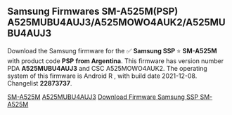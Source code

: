 <h2>Samsung Firmwares SM-A525M(PSP) A525MUBU4AUJ3/A525MOWO4AUK2/A525MUBU4AUJ3</h2>
Download the Samsung firmware for the ✅ <strong>Samsung SSP </strong> ⭐ <strong>SM-A525M</strong> with product code <strong>PSP</strong> <strong> from Argentina</strong>. This firmware has version number PDA <strong>A525MUBU4AUJ3</strong> and CSC A525MOWO4AUK2. The operating system of this firmware is Android R , with build date 2021-12-08. Changelist <strong>22873737</strong>.


[SM-A525M](https://samfirm.shop/samsung/model/SM-A525M)
[A525MUBU4AUJ3](https://samfirm.shop/samsung/pda/A525MUBU4AUJ3)
[Download Firmware Samsung SSP SM-A525M](https://samfirm.shop/samsung/firmware/481030)
